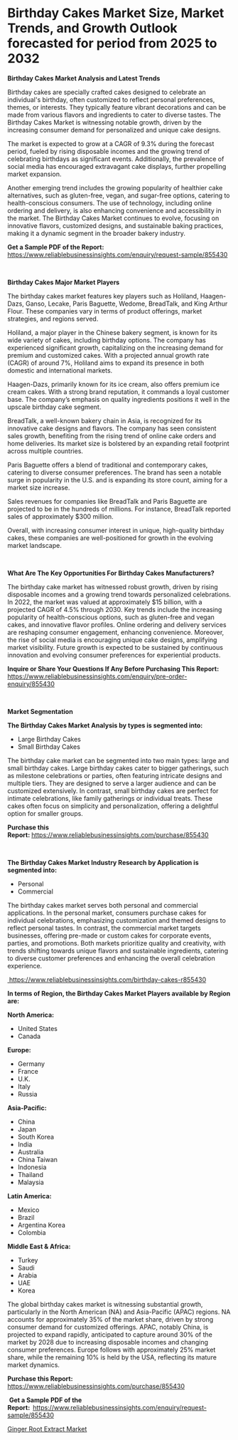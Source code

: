 <p><h1>Birthday Cakes Market Size, Market Trends, and Growth Outlook forecasted for period from 2025 to 2032</h1></p><p><strong>Birthday Cakes Market Analysis and Latest Trends</strong></p>
<p><p>Birthday cakes are specially crafted cakes designed to celebrate an individual's birthday, often customized to reflect personal preferences, themes, or interests. They typically feature vibrant decorations and can be made from various flavors and ingredients to cater to diverse tastes. The Birthday Cakes Market is witnessing notable growth, driven by the increasing consumer demand for personalized and unique cake designs. </p><p>The market is expected to grow at a CAGR of 9.3% during the forecast period, fueled by rising disposable incomes and the growing trend of celebrating birthdays as significant events. Additionally, the prevalence of social media has encouraged extravagant cake displays, further propelling market expansion. </p><p>Another emerging trend includes the growing popularity of healthier cake alternatives, such as gluten-free, vegan, and sugar-free options, catering to health-conscious consumers. The use of technology, including online ordering and delivery, is also enhancing convenience and accessibility in the market. The Birthday Cakes Market continues to evolve, focusing on innovative flavors, customized designs, and sustainable baking practices, making it a dynamic segment in the broader bakery industry.</p></p>
<p><strong>Get a Sample PDF of the Report:&nbsp;</strong> <a href="https://www.reliablebusinessinsights.com/enquiry/request-sample/855430?utm_campaign=3076&utm_medium=2&utm_source=Github&utm_content=ia&utm_term=07042025&utm_id=birthday-cakes">https://www.reliablebusinessinsights.com/enquiry/request-sample/855430</a></p>
<p>&nbsp;</p>
<p><strong>Birthday Cakes Major Market Players</strong></p>
<p><p>The birthday cakes market features key players such as Holiland, Haagen-Dazs, Ganso, Lecake, Paris Baguette, Wedome, BreadTalk, and King Arthur Flour. These companies vary in terms of product offerings, market strategies, and regions served.</p><p>Holiland, a major player in the Chinese bakery segment, is known for its wide variety of cakes, including birthday options. The company has experienced significant growth, capitalizing on the increasing demand for premium and customized cakes. With a projected annual growth rate (CAGR) of around 7%, Holiland aims to expand its presence in both domestic and international markets.</p><p>Haagen-Dazs, primarily known for its ice cream, also offers premium ice cream cakes. With a strong brand reputation, it commands a loyal customer base. The company’s emphasis on quality ingredients positions it well in the upscale birthday cake segment.</p><p>BreadTalk, a well-known bakery chain in Asia, is recognized for its innovative cake designs and flavors. The company has seen consistent sales growth, benefiting from the rising trend of online cake orders and home deliveries. Its market size is bolstered by an expanding retail footprint across multiple countries.</p><p>Paris Baguette offers a blend of traditional and contemporary cakes, catering to diverse consumer preferences. The brand has seen a notable surge in popularity in the U.S. and is expanding its store count, aiming for a market size increase.</p><p>Sales revenues for companies like BreadTalk and Paris Baguette are projected to be in the hundreds of millions. For instance, BreadTalk reported sales of approximately $300 million. </p><p>Overall, with increasing consumer interest in unique, high-quality birthday cakes, these companies are well-positioned for growth in the evolving market landscape.</p></p>
<p>&nbsp;</p>
<p><strong>What Are The Key Opportunities For Birthday Cakes Manufacturers?</strong></p>
<p><p>The birthday cake market has witnessed robust growth, driven by rising disposable incomes and a growing trend towards personalized celebrations. In 2022, the market was valued at approximately $15 billion, with a projected CAGR of 4.5% through 2030. Key trends include the increasing popularity of health-conscious options, such as gluten-free and vegan cakes, and innovative flavor profiles. Online ordering and delivery services are reshaping consumer engagement, enhancing convenience. Moreover, the rise of social media is encouraging unique cake designs, amplifying market visibility. Future growth is expected to be sustained by continuous innovation and evolving consumer preferences for experiential products.</p></p>
<p><strong>Inquire or Share Your Questions If Any Before Purchasing This Report:</strong> <a href="https://www.reliablebusinessinsights.com/enquiry/pre-order-enquiry/855430?utm_campaign=3076&utm_medium=2&utm_source=Github&utm_content=ia&utm_term=07042025&utm_id=birthday-cakes">https://www.reliablebusinessinsights.com/enquiry/pre-order-enquiry/855430</a></p>
<p>&nbsp;</p>
<p><strong>Market Segmentation</strong></p>
<p><strong>The Birthday Cakes Market Analysis by types is segmented into:</strong></p>
<p><ul><li>Large Birthday Cakes</li><li>Small Birthday Cakes</li></ul></p>
<p><p>The birthday cake market can be segmented into two main types: large and small birthday cakes. Large birthday cakes cater to bigger gatherings, such as milestone celebrations or parties, often featuring intricate designs and multiple tiers. They are designed to serve a larger audience and can be customized extensively. In contrast, small birthday cakes are perfect for intimate celebrations, like family gatherings or individual treats. These cakes often focus on simplicity and personalization, offering a delightful option for smaller groups.</p></p>
<p><strong>Purchase this Report:&nbsp;</strong><a href="https://www.reliablebusinessinsights.com/purchase/855430?utm_campaign=3076&utm_medium=2&utm_source=Github&utm_content=ia&utm_term=07042025&utm_id=birthday-cakes">https://www.reliablebusinessinsights.com/purchase/855430</a></p>
<p>&nbsp;</p>
<p><strong>The Birthday Cakes Market Industry Research by Application is segmented into:</strong></p>
<p><ul><li>Personal</li><li>Commercial</li></ul></p>
<p><p>The birthday cakes market serves both personal and commercial applications. In the personal market, consumers purchase cakes for individual celebrations, emphasizing customization and themed designs to reflect personal tastes. In contrast, the commercial market targets businesses, offering pre-made or custom cakes for corporate events, parties, and promotions. Both markets prioritize quality and creativity, with trends shifting towards unique flavors and sustainable ingredients, catering to diverse customer preferences and enhancing the overall celebration experience.</p></p>
<p><a href="https://www.reliablebusinessinsights.com/birthday-cakes-r855430?utm_campaign=3076&utm_medium=2&utm_source=Github&utm_content=ia&utm_term=07042025&utm_id=birthday-cakes">&nbsp;https://www.reliablebusinessinsights.com/birthday-cakes-r855430</a></p>
<p><strong>In terms of Region, the Birthday Cakes Market Players available by Region are:</strong></p>
<p>
    <p> <strong> North America: </strong>
        <ul>
            <li>United States</li>
            <li>Canada</li>
        </ul>
        </p> 
    <p> <strong> Europe: </strong>
        <ul>
            <li>Germany</li>
            <li>France</li>
            <li>U.K.</li>
            <li>Italy</li>
            <li>Russia</li>
        </ul>
        </p> 
    <p> <strong> Asia-Pacific: </strong>
        <ul>
            <li>China</li>
            <li>Japan</li>
            <li>South Korea</li>
            <li>India</li>
            <li>Australia</li>
            <li>China Taiwan</li>
            <li>Indonesia</li>
            <li>Thailand</li>
            <li>Malaysia</li>
        </ul>
        </p> 
    <p> <strong> Latin America: </strong>
        <ul>
            <li>Mexico</li>
            <li>Brazil</li>
            <li>Argentina Korea</li>
            <li>Colombia</li>
        </ul>
        </p> 
    <p> <strong> Middle East & Africa: </strong>
        <ul>
            <li>Turkey</li>
            <li>Saudi</li>
            <li>Arabia</li>
            <li>UAE</li>
            <li>Korea</li>
        </ul>
    </p>
    </p>
<p><p>The global birthday cakes market is witnessing substantial growth, particularly in the North American (NA) and Asia-Pacific (APAC) regions. NA accounts for approximately 35% of the market share, driven by strong consumer demand for customized offerings. APAC, notably China, is projected to expand rapidly, anticipated to capture around 30% of the market by 2028 due to increasing disposable incomes and changing consumer preferences. Europe follows with approximately 25% market share, while the remaining 10% is held by the USA, reflecting its mature market dynamics.</p></p>
<p><strong>Purchase this Report: </strong><a href="https://www.reliablebusinessinsights.com/purchase/855430?utm_campaign=3076&utm_medium=2&utm_source=Github&utm_content=ia&utm_term=07042025&utm_id=birthday-cakes">https://www.reliablebusinessinsights.com/purchase/855430</a></p>
<p>&nbsp;<strong>Get a Sample PDF of the Report:&nbsp;&nbsp;</strong><a href="https://www.reliablebusinessinsights.com/enquiry/request-sample/855430?utm_campaign=3076&utm_medium=2&utm_source=Github&utm_content=ia&utm_term=07042025&utm_id=birthday-cakes">https://www.reliablebusinessinsights.com/enquiry/request-sample/855430</a></p>
<p><strong></strong></p>
<p><p><a href="https://github.com/supicweg/Market-Research-Report-List-1/blob/main/ginger-root-extract-market.md?utm_campaign=3076&utm_medium=2&utm_source=Github&utm_content=ia&utm_term=07042025&utm_id=birthday-cakes">Ginger Root Extract Market</a></p></p>